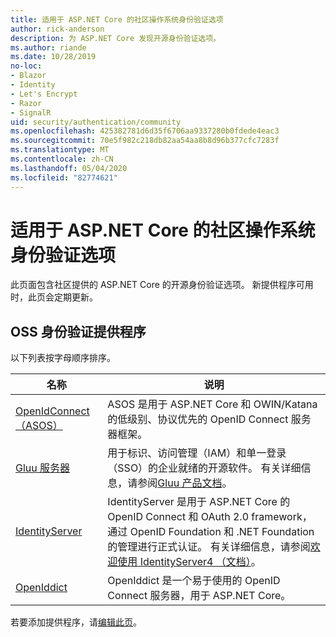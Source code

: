 ```yaml
---
title: 适用于 ASP.NET Core 的社区操作系统身份验证选项
author: rick-anderson
description: 为 ASP.NET Core 发现开源身份验证选项。
ms.author: riande
ms.date: 10/28/2019
no-loc:
- Blazor
- Identity
- Let's Encrypt
- Razor
- SignalR
uid: security/authentication/community
ms.openlocfilehash: 425382781d6d35f6706aa9337280b0fdede4eac3
ms.sourcegitcommit: 70e5f982c218db82aa54aa8b8d96b377cfc7283f
ms.translationtype: MT
ms.contentlocale: zh-CN
ms.lasthandoff: 05/04/2020
ms.locfileid: "82774621"
---
```

# <a name="community-oss-authentication-options-for-aspnet-core"></a>适用于 ASP.NET Core 的社区操作系统身份验证选项

此页面包含社区提供的 ASP.NET Core 的开源身份验证选项。 新提供程序可用时，此页会定期更新。

## <a name="oss-authentication-providers"></a>OSS 身份验证提供程序

以下列表按字母顺序排序。

| 名称 | 说明 |
| ---- | ----------- |
| [OpenIdConnect （ASOS）](https://github.com/aspnet-contrib/AspNet.Security.OpenIdConnect.Server) | ASOS 是用于 ASP.NET Core 和 OWIN/Katana 的低级别、协议优先的 OpenID Connect 服务器框架。 |
| [Gluu 服务器](https://gluu.org/) | 用于标识、访问管理（IAM）和单一登录（SSO）的企业就绪的开源软件。 有关详细信息，请参阅[Gluu 产品文档](https://gluu.org/docs/)。 |
| [IdentityServer](https://identityserver.io/) | IdentityServer 是用于 ASP.NET Core 的 OpenID Connect 和 OAuth 2.0 framework，通过 OpenID Foundation 和 .NET Foundation 的管理进行正式认证。 有关详细信息，请参阅[欢迎使用 IdentityServer4 （文档）](https://identityserver4.readthedocs.io/en/latest/)。 |
| [OpenIddict](https://github.com/openiddict/openiddict-core) | OpenIddict 是一个易于使用的 OpenID Connect 服务器，用于 ASP.NET Core。 |

若要添加提供程序，请[编辑此页](https://github.com/login?return_to=https%3A%2F%2Fgithub.com%2Faspnet%2FDocs%2Fedit%2Fmaster%2Faspnetcore%2Fsecurity%2Fauthentication%2Fcommunity.md)。
